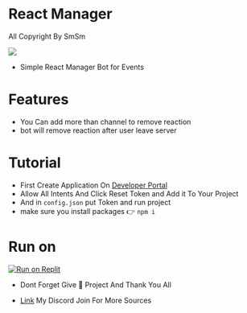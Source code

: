 # React Manager
All Copyright By SmSm

<img src = "https://discord.c99.nl/widget/theme-2/349942964904001546.png"></div>

- Simple React Manager Bot for Events


# Features 
- You Can add more than channel to remove reaction
- bot will remove reaction after user leave server 

# Tutorial
- First Create Application On [Developer Portal](https://discord.com/developers)
- Allow All Intents And Click Reset Token and Add it To Your Project
- And in ``config.json`` put Token and run project
- make sure you install packages 👉 ``npm i``

# Run on
[![Run on Replit](https://replit.com/badge/github/DEVSMSM/React-Manager)](https://replit.com/new/github/DEVSMSM/React-Manager)


- Dont Forget Give 🌟 Project And Thank You All


- [Link](https://discord.gg/yjsCnwdfGK) My Discord Join For More Sources
